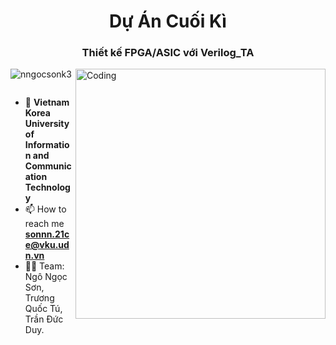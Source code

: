 <h1 align="center">Dự Án Cuối Kì</h1>
<h3 align="center">Thiết kế FPGA/ASIC với Verilog_TA</h3>
<img align="right" alt="Coding" width="400" src="https://cdn.dribbble.com/users/1162077/screenshots/3848914/programmer.gif">

<p align="left"> <img src="https://komarev.com/ghpvc/?username=nngocsonk3&label=Profile%20views&color=0e75b6&style=flat" alt="nngocsonk3" /> </p>

<p align="left"> <a href="https://twitter.com/" target="blank"><img src="https://img.shields.io/twitter/follow/?logo=twitter&style=for-the-badge" alt="" /></a> </p>

- 🌱 **Vietnam Korea University of Information and Communication Technology**
- 📫 How to reach me **sonnn.21ce@vku.udn.vn**
- 👨‍💻 Team: Ngô Ngọc Sơn, Trương Quốc Tú, Trần Đức Duy.
